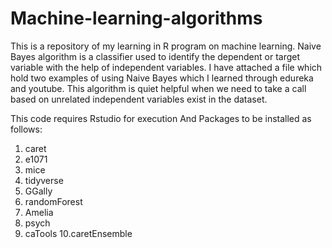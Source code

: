 # Machine-learning-algorithms
This is a repository of my learning in R program on machine learning. 
Naive Bayes algorithm is a classifier used to identify the dependent or target variable 
with the help of independent variables. I have attached a file which hold two examples
of using Naive Bayes which I learned through edureka and youtube. This algorithm is 
quiet helpful when we need to take a call based on unrelated independent variables 
exist in the dataset.

This code requires Rstudio for execution
And Packages to be installed as follows:
1. caret
2. e1071
3. mice
4. tidyverse
5. GGally
6. randomForest
7. Amelia
8. psych
9. caTools
10.caretEnsemble
